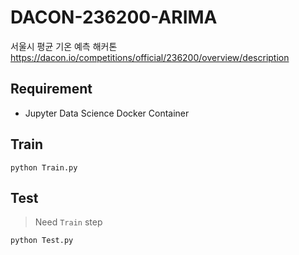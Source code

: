 # DACON-236200-ARIMA

서울시 평균 기온 예측 해커톤 
https://dacon.io/competitions/official/236200/overview/description

## Requirement

- Jupyter Data Science Docker Container

## Train

```
python Train.py
```

## Test

> Need `Train` step

```shell
python Test.py
```
